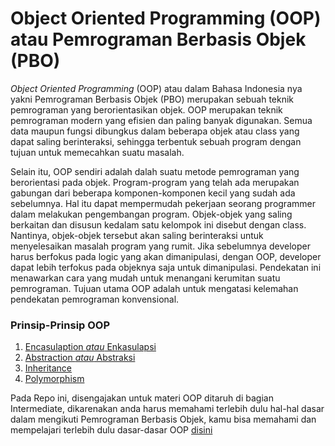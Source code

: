 # Object Oriented Programming (OOP) atau Pemrograman Berbasis Objek (PBO)

*Object Oriented Programming* (OOP) atau dalam Bahasa Indonesia nya yakni Pemrograman Berbasis Objek (PBO) merupakan sebuah teknik pemrograman yang berorientasikan objek. OOP merupakan teknik pemrograman modern yang efisien dan paling banyak digunakan. Semua data maupun fungsi dibungkus dalam beberapa objek atau class yang dapat saling berinteraksi, sehingga terbentuk sebuah program dengan tujuan untuk memecahkan suatu masalah.

Selain itu, OOP sendiri adalah dalah suatu metode pemrograman yang berorientasi pada objek. Program-program yang telah ada merupakan gabungan dari beberapa komponen-komponen kecil yang sudah ada sebelumnya. Hal itu dapat mempermudah pekerjaan seorang programmer dalam melakukan pengembangan program. Objek-objek yang saling berkaitan dan disusun kedalam satu kelompok ini disebut dengan class. Nantinya, objek-objek tersebut akan saling berinteraksi untuk menyelesaikan masalah program yang rumit. Jika sebelumnya developer harus berfokus pada logic yang akan dimanipulasi, dengan OOP, developer dapat lebih terfokus pada objeknya saja untuk dimanipulasi. Pendekatan ini menawarkan cara yang mudah untuk menangani kerumitan suatu pemrograman. Tujuan utama OOP adalah untuk mengatasi kelemahan pendekatan pemrograman konvensional.

### Prinsip-Prinsip OOP
1. [Encasulaption *atau* Enkasulapsi](https://github.com/bellshade/Java/tree/main/learn/intermediate/object_oriented_programming/oop_intermediate/Encapsulation)
2. [Abstraction *atau* Abstraksi](https://github.com/bellshade/Java/tree/main/learn/intermediate/object_oriented_programming/oop_intermediate/Abstract)
3. [Inheritance](https://github.com/bellshade/Java/tree/main/learn/intermediate/object_oriented_programming/oop_intermediate/Inheritance)
4. [Polymorphism](https://github.com/bellshade/Java/tree/main/learn/intermediate/object_oriented_programming/oop_intermediate/Polymorphism)

Pada Repo ini, disengajakan untuk materi OOP ditaruh di bagian Intermediate, dikarenakan anda harus memahami terlebih dulu hal-hal dasar dalam mengikuti Pemrograman Berbasis Objek, kamu bisa memahami dan mempelajari terlebih dulu dasar-dasar OOP [disini](https://github.com/bellshade/Java/tree/main/learn/intermediate/object_oriented_programming/oop_basic)
